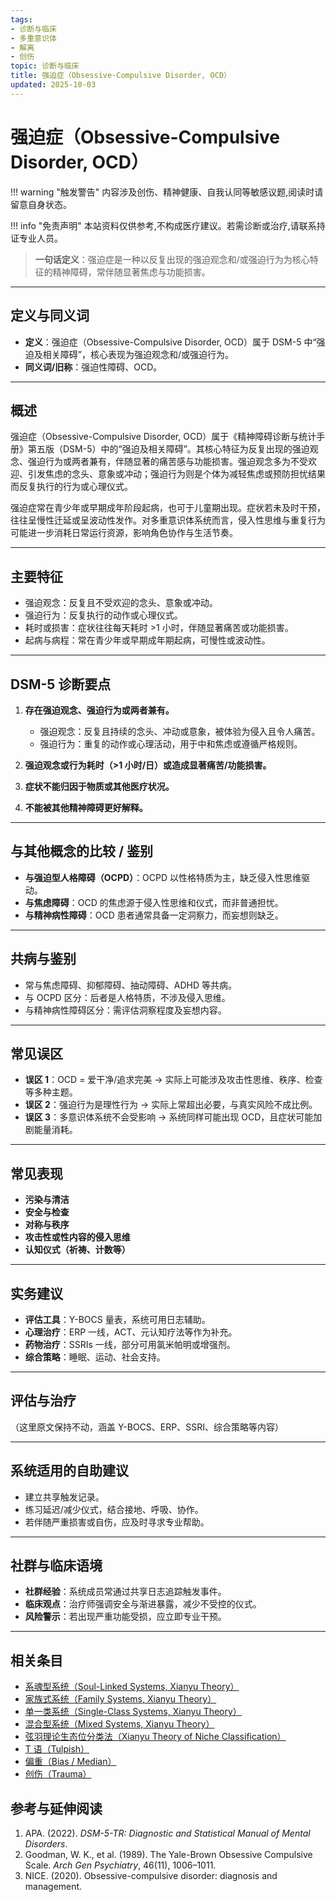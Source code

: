 ```yaml
---
tags:
- 诊断与临床
- 多重意识体
- 解离
- 创伤
topic: 诊断与临床
title: 强迫症（Obsessive-Compulsive Disorder, OCD）
updated: 2025-10-03
---
```



# 强迫症（Obsessive-Compulsive Disorder, OCD）

!!! warning "触发警告"
    内容涉及创伤、精神健康、自我认同等敏感议题,阅读时请留意自身状态。

!!! info "免责声明"
    本站资料仅供参考,不构成医疗建议。若需诊断或治疗,请联系持证专业人员。

> **一句话定义**：强迫症是一种以反复出现的强迫观念和/或强迫行为为核心特征的精神障碍，常伴随显著焦虑与功能损害。

---

## 定义与同义词

- **定义**：强迫症（Obsessive-Compulsive Disorder, OCD）属于 DSM-5 中“强迫及相关障碍”，核心表现为强迫观念和/或强迫行为。
- **同义词/旧称**：强迫性障碍、OCD。

---

## 概述

强迫症（Obsessive-Compulsive Disorder, OCD）属于《精神障碍诊断与统计手册》第五版（DSM-5）中的“强迫及相关障碍”。其核心特征为反复出现的强迫观念、强迫行为或两者兼有，伴随显著的痛苦感与功能损害。强迫观念多为不受欢迎、引发焦虑的念头、意象或冲动；强迫行为则是个体为减轻焦虑或预防担忧结果而反复执行的行为或心理仪式。

强迫症常在青少年或早期成年阶段起病，也可于儿童期出现。症状若未及时干预，往往呈慢性迁延或呈波动性发作。对多重意识体系统而言，侵入性思维与重复行为可能进一步消耗日常运行资源，影响角色协作与生活节奏。

---

## 主要特征

- 强迫观念：反复且不受欢迎的念头、意象或冲动。
- 强迫行为：反复执行的动作或心理仪式。
- 耗时或损害：症状往往每天耗时 >1 小时，伴随显著痛苦或功能损害。
- 起病与病程：常在青少年或早期成年期起病，可慢性或波动性。

---

## DSM-5 诊断要点

1. **存在强迫观念、强迫行为或两者兼有。**

   - 强迫观念：反复且持续的念头、冲动或意象，被体验为侵入且令人痛苦。
   - 强迫行为：重复的动作或心理活动，用于中和焦虑或遵循严格规则。

2. **强迫观念或行为耗时（>1 小时/日）或造成显著痛苦/功能损害。**
3. **症状不能归因于物质或其他医疗状况。**
4. **不能被其他精神障碍更好解释。**

---

## 与其他概念的比较 / 鉴别

- **与强迫型人格障碍（OCPD）**：OCPD 以性格特质为主，缺乏侵入性思维驱动。
- **与焦虑障碍**：OCD 的焦虑源于侵入性思维和仪式，而非普通担忧。
- **与精神病性障碍**：OCD 患者通常具备一定洞察力，而妄想则缺乏。

---

## 共病与鉴别

- 常与焦虑障碍、抑郁障碍、抽动障碍、ADHD 等共病。
- 与 OCPD 区分：后者是人格特质，不涉及侵入思维。
- 与精神病性障碍区分：需评估洞察程度及妄想内容。

---

## 常见误区

- **误区 1**：OCD = 爱干净/追求完美 → 实际上可能涉及攻击性思维、秩序、检查等多种主题。
- **误区 2**：强迫行为是理性行为 → 实际上常超出必要，与真实风险不成比例。
- **误区 3**：多意识体系统不会受影响 → 系统同样可能出现 OCD，且症状可能加剧能量消耗。

---

## 常见表现

- **污染与清洁**
- **安全与检查**
- **对称与秩序**
- **攻击性或性内容的侵入思维**
- **认知仪式（祈祷、计数等）**

---

## 实务建议

- **评估工具**：Y-BOCS 量表，系统可用日志辅助。
- **心理治疗**：ERP 一线，ACT、元认知疗法等作为补充。
- **药物治疗**：SSRIs 一线，部分可用氯米帕明或增强剂。
- **综合策略**：睡眠、运动、社会支持。

---

## 评估与治疗

（这里原文保持不动，涵盖 Y-BOCS、ERP、SSRI、综合策略等内容）

---

## 系统适用的自助建议

- 建立共享触发记录。
- 练习延迟/减少仪式，结合接地、呼吸、协作。
- 若伴随严重损害或自伤，应及时寻求专业帮助。

---

## 社群与临床语境

- **社群经验**：系统成员常通过共享日志追踪触发事件。
- **临床观点**：治疗师强调安全与渐进暴露，减少不受控的仪式。
- **风险警示**：若出现严重功能受损，应立即专业干预。

---

## 相关条目

- [系魂型系统（Soul-Linked Systems, Xianyu Theory）](Soul-Linked-Systems-Xianyu.md)
- [家族式系统（Family Systems, Xianyu Theory）](Family-Systems-Xianyu.md)
- [单一类系统（Single-Class Systems, Xianyu Theory）](Single-Class-Systems-Xianyu.md)
- [混合型系统（Mixed Systems, Xianyu Theory）](Mixed-Systems-Xianyu.md)
- [弦羽理论生态位分类法（Xianyu Theory of Niche Classification）](Xianyu-Theory-Niche-Classification.md)
- [T 语（Tulpish）](Tulpish.md)
- [偏重（Bias / Median）](Bias.md)
- [创伤（Trauma）](Trauma.md)

## 参考与延伸阅读

1. APA. (2022). _DSM-5-TR: Diagnostic and Statistical Manual of Mental Disorders_.
2. Goodman, W. K., et al. (1989). The Yale-Brown Obsessive Compulsive Scale. _Arch Gen Psychiatry_, 46(11), 1006–1011.
3. NICE. (2020). Obsessive-compulsive disorder: diagnosis and management.

